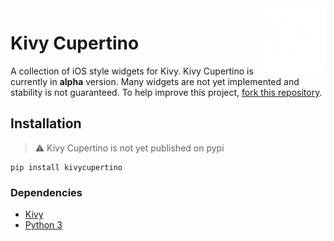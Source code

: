 <img style="float: right;" src="kivycupertino\images\logo.png" width="100" height="100"/>

# Kivy Cupertino

A collection of iOS style widgets for Kivy. Kivy Cupertino is currently in **alpha** version.
Many widgets are not yet implemented and stability is not guaranteed. To help improve this project,
[fork this repository](https://github.com/cmdvmd/kivy-cupertino/fork).

## Installation

> :warning: Kivy Cupertino is not yet published on pypi

```shell
pip install kivycupertino
```

### Dependencies

- [Kivy](https://kivy.org/doc/stable/gettingstarted/installation.html)
- [Python 3](https://www.python.org/downloads/)
